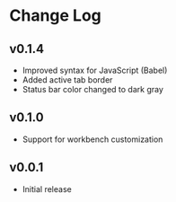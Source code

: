 # Change Log

## v0.1.4
- Improved syntax for JavaScript (Babel)
- Added active tab border
- Status bar color changed to dark gray

## v0.1.0
- Support for workbench customization

## v0.0.1
- Initial release
